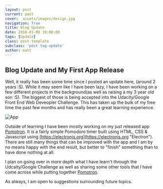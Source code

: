 ```yaml
---
layout: post
current: post
cover:  assets/images/design.jpg
navigation: True
title: Blog Update
date: 2018-01-08 10:00:00
tags: [Update]
class: post-template
subclass: 'post tag-update'
author: matt
---
```

## Blog Update and My First App Release

Well, it really has been some time since I posted an update here, (around 2 years :S). While it may seem like I have been lazy, I have been working on a few different projects in the background(as well as raising a my 3 year old son :S). The biggest of those is being accepted into the Udacity/Google Front End Web Deveopler Challenge. This has taken up the bulk of my free time the past few months and has really been a great learning experience. 

![App](https://image.ibb.co/dTZGXR/Capture.png)

Outside of learning I have been mostly working on my just released app [Pomotron](https://mattbudde.github.io/pomotron-website/). It is a fairly simple Pomodoro timer built using HTML, CSS & Javascript using [https://electronjs.org](https://electronjs.org "Electron"). There are still many things that can be improved with the app and I am by no means happy with the end result, but better to "finish" something than to have done nothing at all. 

I plan on going over in more depth what I have learn't through the Udcaity/Google Challenge as well as sharing some other tools that I have come across while putting together [Pomotron](https://mattbudde.github.io/pomotron-website/).

As always, I am open to suggestions surrounding future topics.

